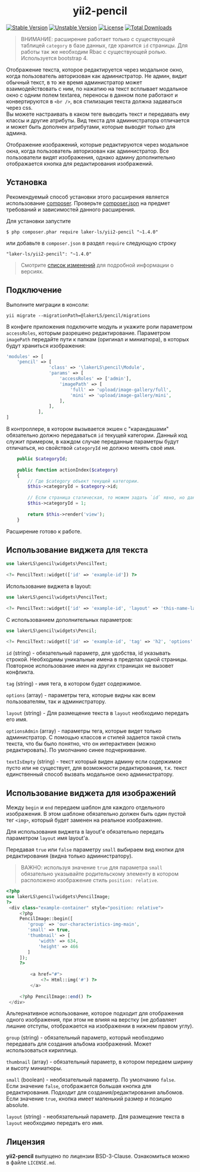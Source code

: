 <h1 align="center">
    yii2-pencil
</h1>


[![Stable Version](https://poser.pugx.org/laker-ls/yii2-pencil/v/stable)](https://packagist.org/packages/laker-ls/yii2-pencil)
[![Unstable Version](https://poser.pugx.org/laker-ls/yii2-pencil/v/unstable)](https://packagist.org/packages/laker-ls/yii2-pencil)
[![License](https://poser.pugx.org/laker-ls/yii2-pencil/license)](https://packagist.org/packages/laker-ls/yii2-pencil)
[![Total Downloads](https://poser.pugx.org/laker-ls/yii2-pencil/downloads)](https://packagist.org/packages/laker-ls/yii2-pencil)

> ВНИМАНИЕ: расширение работает только с существующей таблицей `category` в базе данных, где хранится `id` страницы.
Для работы так же необходим Rbac с существующей ролью. Используется bootstrap 4.

Отображение текста, которое редактируется через модальное окно, когда пользователь авторизован как администратор.
Не админ, видит обычный текст, в то же время администратор может взаимодействовать с ним, по нажатию на текст
всплывает модальное окно с одним полем textarea, переносы в данном поле работают и конвертируются в `<br />`, вся
стилизация текста должна задаваться через css. <br />
Вы можете настраивать в каком теге выводить текст и передавать ему классы и другие атрибуты.
Вид текста для администратора отличается и может быть дополнен атрибутами, которые выводят только для админа.

Отображение изображений, которые редактируются через модальное окна, когда пользователь авторизован как администратор.
Все пользователи видят изображения, однако админу дополнительно отображается кнопка для редактирования изображений.
  
## Установка

Рекомендуемый способ установки этого расширения является использование [composer](http://getcomposer.org/download/).
Проверьте [composer.json](https://github.com/laker-ls/yii2-pencil/blob/master/composer.json) на предмет требований и зависимостей данного расширения.

Для установки запустите

```
$ php composer.phar require laker-ls/yii2-pencil "~1.4.0"
```

или добавьте в `composer.json` в раздел `require` следующую строку

```
"laker-ls/yii2-pencil": "~1.4.0"
```

> Смотрите [список изменений](https://github.com/laker-ls/yii2-pencil/blob/master/CHANGE.md) для подробной информации о версиях.

## Подключение
Выполните миграции в консоли:
```
yii migrate --migrationPath=@lakerLS/pencil/migrations
```

В конфиге приложения подключите модуль и укажите роли параметром `accessRoles`, которым разрешено 
редактирование. Параметром `imagePath` передайте пути к папкам (оригинал и миниатюра), в которых будут храниться 
изображения:
```php
'modules' => [
    'pencil' => [
                'class' => '\lakerLS\pencil\Module',
                'params' => [
                    'accessRoles' => ['admin'],
                    'imagePath' => [
                        'full' => 'upload/image-gallery/full',
                        'mini' => 'upload/image-gallery/mini',
                    ],
                ],
            ],
]
```

В контроллере, в котором вызывается экшен с "карандашами" обязательно должно передаваться `id` текущей
категории. Данный код служит примером, в каждом случае переданные параметры будут отличаться, но свойствой `categoryId` не должно
менять своё имя.
```php
    public $categoryId;
    
    public function actionIndex($category)
    {
        // Где $category объект текущей категории.
        $this->categoryId = $category->id;
        
        // Если страница статическая, то можем задать `id` явно, но данный способ не является хорошей практикой.
        $this->categoryId = 1;
        
        return $this->render('view');
    }
```

Расширение готово к работе.

## Использование виджета для текста

```php
use lakerLS\pencil\widgets\PencilText;
           
<?= PencilText::widget(['id' => 'example-id']) ?>
```

Использование виджета в layout:
```php
use lakerLS\pencil\widgets\PencilText;
           
<?= PencilText::widget(['id' => 'example-id', 'layout' => 'this-name-layout']) ?>
```

С использованием дополнительных параметров:
```php
use lakerLS\pencil\widgets\Pencil;
           
<?= PencilText::widget(['id' => 'example-id', 'tag' => 'h2', 'options' => ['class' => 'my-class']]) ?>
```

`id` (string) - обязательный параметр, для удобства, id указывать строкой. Необходимы уникальные имена в пределах одной страницы.
Повторное использование имен на других страницах не вызовет конфликта.

`tag` (string) - имя тега, в котором будет содержимое.

`options` (array) - параметры тега, которые видны как всем пользователям, так и администратору.

`layout` (string) - Для размещение текста в `layout` необходимо передать его имя.

`optionsAdmin` (array) - параметры тега, которые видет только администратор. С помощью классов и стилей задается такой стиль текста,
что бы было понятно, что он интерактивен (можно редактировать). По умолчанию синее подчеркивание.

`textIsEmpty` (string) - текст который виден админу если содержимое пусто или не существует,
для возможности редактирования, т.к. текст единственный способ вызвать модальное окно администратору.

## Использование виджета для изображений

Между `begin` и `end` передаем шаблон для каждого отдельного изображения. В этом шаблоне обязательно должен быть
один пустой тег `<img>`, который будет заменен на реальное изображение.

Для использования виджета в layout'е обязательно передать параметром `layout` имя layout'a.

Передавая `true` или `false` параметру `small` выбираем вид кнопки для редактирования (видна только администратору).

> ВАЖНО: используя значение `true` для параметра `small` обязательно указывайте родительскому элементу в котором 
расположено изображение стиль `position: relative`.

```php
<?php
use lakerLS\pencil\widgets\PencilImage;
?>
 <div class="example-container" style="position: relative">
     <?php 
     PencilImage::begin([
        'group' => 'our-characteristics-img-main', 
        'small' => true, 
        'thumbnail' => [
            'width' => 634, 
            'height' => 466
        ]
     ]);
     ?>
     
         <a href="#">
             <?= Html::img('#') ?>
         </a>
         
     <?php PencilImage::end() ?>
 </div>
```
Альтернативное использование, которое подходит для отображения одного изображения, при этом не влияя на верстку
(не добавляет лишние отступы, отображается на изображении в нижнем правом углу).

`group` (string) - обязательный параметр, который необходимо передавать для создания альбома изображений.
Может использоваться кириллица.

`thumbnail` (array) - обязательный параметр, в котором передаем ширину и высоту миниатюры.

`small` (boolean) - необязательный параметр. По умолчанию `false`.<br />
Если значение `false`, отображается большая кнопка для редактирования. 
Подходит для создания/редактирования альбомов. <br />
Если значение `true`, кнопка имеет маленький размер и позицию absolute.

`layout` (string) - необязательный параметр. Для размещение текста в `layout` необходимо передать его имя.

## Лицензия

**yii2-pencil** выпущено по лицензии BSD-3-Clause. Ознакомиться можно в файле `LICENSE.md`.
